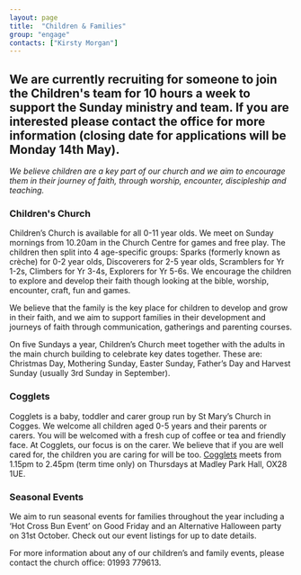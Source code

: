 ```yaml
---
layout: page
title:  "Children & Families"
group: "engage"
contacts: ["Kirsty Morgan"]
---
```


## We are currently recruiting for someone to join the Children's team for 10 hours a week to support the Sunday ministry and team. If you are interested please contact the office for more information (closing date for applications will be Monday 14th May).

*We believe children are a key part of our church and we aim to encourage them in their journey of faith, through worship, encounter, discipleship and teaching.*


### Children's Church

Children’s Church is available for all 0-11 year olds. We meet on Sunday mornings from 10.20am in the Church Centre for games and free play. The children then split into 4 age-specific groups: Sparks (formerly known as crèche) for 0-2 year olds, Discoverers for 2-5 year olds, Scramblers for Yr 1-2s, Climbers for Yr 3-4s, Explorers for Yr 5-6s.  We encourage the children to explore and develop their faith though looking at the bible, worship, encounter, craft, fun and games.

We believe that the family is the key place for children to develop and grow in their faith, and we aim to support families in their development and journeys of faith through communication, gatherings and parenting courses.

On five Sundays a year, Children’s Church meet together with the adults in the main church building to celebrate key dates together. These are: Christmas Day, Mothering Sunday, Easter Sunday, Father’s Day and Harvest Sunday (usually 3rd Sunday in September).


### Cogglets

Cogglets is a baby, toddler and carer group run by St Mary’s Church in Cogges. We welcome all children aged 0-5 years and their parents or carers. You will be welcomed with a fresh cup of coffee or tea and friendly face. At Cogglets, our focus is on the carer. We believe that if you are well cared for, the children you are caring for will be too.
[Cogglets](/cogglets.html) meets from 1.15pm to 2.45pm (term time only) on Thursdays at Madley Park Hall, OX28 1UE.


### Seasonal Events

We aim to run seasonal events for families throughout the year including a ‘Hot Cross Bun Event’ on Good Friday and an Alternative Halloween party on 31st October. Check out our event listings for up to date details.


For more information about any of our children’s and family events, please contact the church office: 01993 779613.
